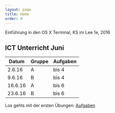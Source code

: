 ```yaml
---
layout: page
title: Home
order: 0
---
```

<body class="theme-base-08">

<p class="message">
  Einführung in den OS X Terminal, KS im Lee 1e, 2016
</p>

## ICT Unterricht Juni

| Datum         | Gruppe        | Aufgaben  |
| ------------- |---------------| ----------|
| 2.6.16        | A             |  bis 4    |
| 9.6.16        | B             |  bis 4    |
| 16.6.16       | A             |  bis 6    |
| 23.6.16       | B             |  bis 6    |


Los gehts mit der ersten Übungen: [Aufgaben](/aufgaben)
